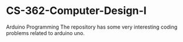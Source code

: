 # CS-362-Computer-Design-I
Arduino Programming 
The repository has some very interesting coding problems related to arduino uno. 
